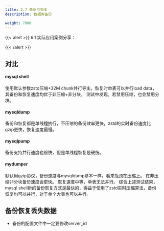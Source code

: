 ```yaml
---
title: 2.7 备份与恢复
description: 数据库备份

weight: 7000
---
```


{{< alert >}}
6.1 实际应用案例分享：


{{< /alert >}}





## 对比

#### mysql shell

使用默认参数zstd压缩+32M chunk并行导出，恢复时单表可以并行load data，其备份和恢复速度均优于非压缩+非分块。
测试中发现，若禁用压缩，也会禁用分块。


#### mysqldump
备份和恢复都是单线程执行，不压缩的备份效率更快，zstd的实时备份速度比gzip更快，恢复速度最慢。

#### mysqlpump
备份支持并行速度也很快，但是单线程恢复是硬伤。

#### mydumper

默认用gzip协议，备份速度与mysqldump基本一样，看来瓶颈在压缩上。
在非压缩非分块备份速度会更快。
恢复速度中等，单表无法并行。
综合上述测试结果，mysql shell新的备份恢复方式是最快的，得益于使用了zstd实时压缩算法，备份恢复均可以并行，对于单个大表也可以并行。






## 备份恢复丢失数据

- 备份的配置文件中一定要修改server_id








